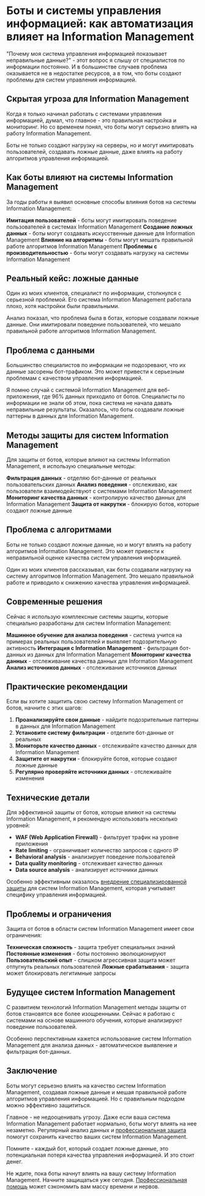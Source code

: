 ﻿# Боты и системы управления информацией: как автоматизация влияет на Information Management

"Почему моя система управления информацией показывает неправильные данные?" - этот вопрос я слышу от специалистов по информации постоянно. И в большинстве случаев проблема оказывается не в недостатке ресурсов, а в том, что боты создают проблемы для систем управления информацией.

## Скрытая угроза для Information Management

Когда я только начинал работать с системами управления информацией, думал, что главное - это правильная настройка и мониторинг. Но со временем понял, что боты могут серьезно влиять на работу Information Management.

Боты не только создают нагрузку на серверы, но и могут имитировать пользователей, создавать ложные данные, даже влиять на работу алгоритмов управления информацией.

## Как боты влияют на системы Information Management

За годы работы я выявил основные способы влияния ботов на системы Information Management:

**Имитация пользователей** - боты могут имитировать поведение пользователей в системах Information Management
**Создание ложных данных** - боты могут создавать искусственные данные для Information Management
**Влияние на алгоритмы** - боты могут мешать правильной работе алгоритмов Information Management
**Проблемы с производительностью** - боты могут создавать нагрузку на системы Information Management

## Реальный кейс: ложные данные

Один из моих клиентов, специалист по информации, столкнулся с серьезной проблемой. Его система Information Management работала плохо, хотя настройки были правильными.

Анализ показал, что проблема была в ботах, которые создавали ложные данные. Они имитировали поведение пользователей, что мешало правильной работе алгоритмов Information Management.

## Проблема с данными

Большинство специалистов по информации не подозревают, что их данные засорены бот-трафиком. Это может привести к серьезным проблемам с качеством управления информацией.

Я помню случай с системой Information Management для веб-приложения, где 96% данных приходило от ботов. Специалисты по информации не знали об этом, пока система не начала давать неправильные результаты. Оказалось, что боты создавали ложные паттерны в данных для Information Management.

## Методы защиты для систем Information Management

Для защиты от ботов, которые влияют на системы Information Management, я использую специальные методы:

**Фильтрация данных** - отделяю бот-данные от реальных пользовательских данных
**Анализ поведения** - отслеживаю, как пользователи взаимодействуют с системами Information Management
**Мониторинг качества данных** - контролирую качество данных для Information Management
**Защита от накрутки** - блокирую ботов, которые создают ложные данные

## Проблема с алгоритмами

Боты не только создают ложные данные, но и могут влиять на работу алгоритмов Information Management. Это может привести к неправильной оценке качества систем управления информацией.

Один из моих клиентов рассказывал, как боты создавали нагрузку на систему алгоритмов Information Management. Это мешало правильной работе и приводило к снижению качества управления информацией.

## Современные решения

Сейчас я использую комплексные системы защиты, которые специально разработаны для систем Information Management:

**Машинное обучение для анализа поведения** - система учится на примерах реальных пользователей и выявляет подозрительную активность
**Интеграция с Information Management** - фильтрация бот-данных из данных для Information Management
**Мониторинг качества данных** - отслеживание качества данных для Information Management
**Анализ источников данных** - отслеживание источников данных

## Практические рекомендации

Если вы хотите защитить свою систему Information Management от ботов, начните с этих шагов:

1. **Проанализируйте свои данные** - найдите подозрительные паттерны в данных для Information Management
2. **Установите систему фильтрации** - отделите бот-данные от реальных
3. **Мониторьте качество данных** - отслеживайте качество данных для Information Management
4. **Защитите от накрутки** - блокируйте ботов, которые создают ложные данные
5. **Регулярно проверяйте источники данных** - отслеживайте изменения

## Технические детали

Для эффективной защиты от ботов, которые влияют на системы Information Management, я рекомендую использовать несколько уровней:

- **WAF (Web Application Firewall)** - фильтрует трафик на уровне приложения
- **Rate limiting** - ограничивает количество запросов с одного IP
- **Behavioral analysis** - анализирует поведение пользователей
- **Data quality monitoring** - отслеживает качество данных
- **Data source analysis** - анализирует источники данных

Особенно эффективным оказалось [внедрение специализированной защиты](https://progaem.com/ustanovka-antibota-usluga-po-zashhite-ot-botov-vashih-sajtov-na-razlichnyh-cms-sistemah.html) для систем Information Management, которая учитывает специфику управления информацией.

## Проблемы и ограничения

Защита от ботов в области систем Information Management имеет свои ограничения:

**Техническая сложность** - защита требует специальных знаний
**Постоянные изменения** - боты постоянно эволюционируют
**Пользовательский опыт** - слишком агрессивная защита может отпугнуть реальных пользователей
**Ложные срабатывания** - защита может блокировать легитимные запросы

## Будущее систем Information Management

С развитием технологий Information Management методы защиты от ботов становятся все более изощренными. Сейчас я работаю с системами на основе машинного обучения, которые анализируют поведение пользователей.

Особенно перспективным кажется использование систем Information Management для анализа данных - автоматическое выявление и фильтрация бот-данных.

## Заключение

Боты могут серьезно влиять на качество систем Information Management, создавая ложные данные и мешая правильной работе алгоритмов управления информацией. Но с правильным подходом можно эффективно защититься.

Главное - не недооценивать угрозу. Даже если ваша система Information Management работает нормально, боты могут влиять на нее незаметно. Регулярный анализ данных и [профессиональная защита](https://progaem.com/ustanovka-antibota-usluga-po-zashhite-ot-botov-vashih-sajtov-na-razlichnyh-cms-sistemah.html) помогут сохранить качество ваших систем Information Management.

Помните - каждый бот, который создает ложные данные, это потенциальная потеря качества управления информацией. И это стоит денег.

Не ждите, пока боты начнут влиять на вашу систему Information Management. Начните защищаться уже сегодня. [Профессиональная помощь](https://progaem.com/ustanovka-antibota-usluga-po-zashhite-ot-botov-vashih-sajtov-na-razlichnyh-cms-sistemah.html) может сэкономить вам массу времени и нервов.
